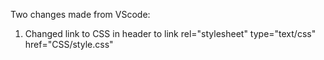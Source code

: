 Two changes made from VScode:
  1. Changed link to CSS in header to  link rel="stylesheet" type="text/css" href="CSS/style.css" 